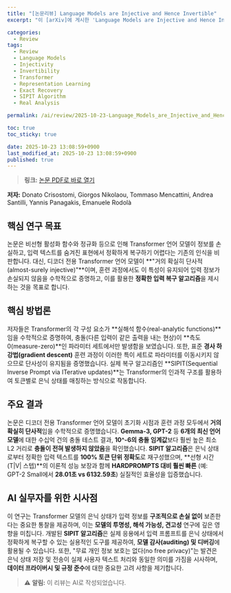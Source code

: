 ```yaml
---
title: "[논문리뷰] Language Models are Injective and Hence Invertible"
excerpt: "이 [arXiv]에 게시한 'Language Models are Injective and Hence Invertible' 논문에 대한 자세한 리뷰입니다."

categories:
  - Review
tags:
  - Review
  - Language Models
  - Injectivity
  - Invertibility
  - Transformer
  - Representation Learning
  - Exact Recovery
  - SIPIT Algorithm
  - Real Analysis

permalink: /ai/review/2025-10-23-Language_Models_are_Injective_and_Hence_Invertible/

toc: true
toc_sticky: true

date: 2025-10-23 13:08:59+0900
last_modified_at: 2025-10-23 13:08:59+0900
published: true
---
```

> **링크:** [논문 PDF로 바로 열기](https://arxiv.org/abs/2510.15511)

**저자:** Donato Crisostomi, Giorgos Nikolaou, Tommaso Mencattini, Andrea Santilli, Yannis Panagakis, Emanuele Rodolà



## 핵심 연구 목표
논문은 비선형 활성화 함수와 정규화 등으로 인해 Transformer 언어 모델이 정보를 손실하고, 입력 텍스트를 숨겨진 표현에서 정확하게 복구하기 어렵다는 기존의 인식을 비판합니다. 대신, 디코더 전용 Transformer 언어 모델이 **"거의 확실히 단사적(almost-surely injective)"**이며, 훈련 과정에서도 이 특성이 유지되어 입력 정보가 손실되지 않음을 수학적으로 증명하고, 이를 활용한 **정확한 입력 복구 알고리즘**을 제시하는 것을 목표로 합니다.

## 핵심 방법론
저자들은 Transformer의 각 구성 요소가 **실해석 함수(real-analytic functions)**임을 수학적으로 증명하여, 충돌(다른 입력이 같은 출력을 내는 현상)이 **측도 0(measure-zero)**인 파라미터 세트에서만 발생함을 보였습니다. 또한, 표준 **경사 하강법(gradient descent)** 훈련 과정이 이러한 특이 세트로 파라미터를 이동시키지 않으므로 단사성이 유지됨을 증명했습니다. 실제 복구 알고리즘인 **SIPIT(Sequential Inverse Prompt via ITerative updates)**는 Transformer의 인과적 구조를 활용하여 토큰별로 은닉 상태를 매칭하는 방식으로 작동합니다.

## 주요 결과
논문은 디코더 전용 Transformer 언어 모델이 초기화 시점과 훈련 과정 모두에서 **거의 확실히 단사적**임을 수학적으로 증명했습니다. **Gemma-3, GPT-2** 등 **6개의 최신 언어 모델**에 대한 수십억 건의 충돌 테스트 결과, **10^-6의 충돌 임계값**보다 훨씬 높은 최소 L2 거리로 **충돌이 전혀 발생하지 않았음**을 확인했습니다. **SIPIT 알고리즘**은 은닉 상태로부터 정확한 입력 텍스트를 **100% 토큰 단위 정확도**로 재구성했으며, **선형 시간(T|V| 스텝)**의 이론적 성능 보장과 함께 **HARDPROMPTS 대비 훨씬 빠른** (예: GPT-2 Small에서 **28.01초 vs 6132.59초**) 실질적인 효율성을 입증했습니다.

## AI 실무자를 위한 시사점
이 연구는 Transformer 모델의 은닉 상태가 입력 정보를 **구조적으로 손실 없이** 보존한다는 중요한 통찰을 제공하며, 이는 **모델의 투명성, 해석 가능성, 견고성** 연구에 깊은 영향을 미칩니다. 개발된 **SIPIT 알고리즘**은 실제 응용에서 입력 프롬프트를 은닉 상태에서 정확하게 복구할 수 있는 실용적인 도구를 제공하여, **모델 감사(auditing) 및 디버깅**에 활용될 수 있습니다. 또한, "무료 개인 정보 보호는 없다(no free privacy)"는 발견은 은닉 상태 저장 및 전송이 실제 사용자 텍스트 처리와 동일한 의미를 가짐을 시사하며, **데이터 프라이버시 및 규정 준수**에 대한 중요한 고려 사항을 제기합니다.

> ⚠️ **알림:** 이 리뷰는 AI로 작성되었습니다.